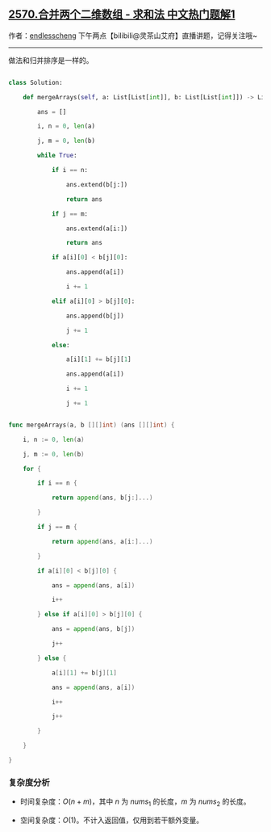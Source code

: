 ## [2570.合并两个二维数组 - 求和法 中文热门题解1](https://leetcode.cn/problems/merge-two-2d-arrays-by-summing-values/solutions/100000/xian-xing-zuo-fa-gui-bing-pai-xu-o1-e-wa-iy7u)

作者：[endlesscheng](https://leetcode.cn/u/endlesscheng)
下午两点【biIibiIi@灵茶山艾府】直播讲题，记得关注哦~

---

做法和归并排序是一样的。

```py [sol1-Python3]
class Solution:
    def mergeArrays(self, a: List[List[int]], b: List[List[int]]) -> List[List[int]]:
        ans = []
        i, n = 0, len(a)
        j, m = 0, len(b)
        while True:
            if i == n:
                ans.extend(b[j:])
                return ans
            if j == m:
                ans.extend(a[i:])
                return ans
            if a[i][0] < b[j][0]:
                ans.append(a[i])
                i += 1
            elif a[i][0] > b[j][0]:
                ans.append(b[j])
                j += 1
            else:
                a[i][1] += b[j][1]
                ans.append(a[i])
                i += 1
                j += 1
```

```go [sol1-Go]
func mergeArrays(a, b [][]int) (ans [][]int) {
	i, n := 0, len(a)
	j, m := 0, len(b)
	for {
		if i == n {
			return append(ans, b[j:]...)
		}
		if j == m {
			return append(ans, a[i:]...)
		}
		if a[i][0] < b[j][0] {
			ans = append(ans, a[i])
			i++
		} else if a[i][0] > b[j][0] {
			ans = append(ans, b[j])
			j++
		} else {
			a[i][1] += b[j][1]
			ans = append(ans, a[i])
			i++
			j++
		}
	}
}
```

### 复杂度分析

- 时间复杂度：$O(n+m)$，其中 $n$ 为 $\textit{nums}_1$ 的长度，$m$ 为 $\textit{nums}_2$ 的长度。
- 空间复杂度：$O(1)$。不计入返回值，仅用到若干额外变量。
